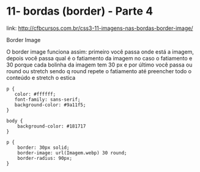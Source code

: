 # 11- bordas (border) - Parte 4

link: http://cfbcursos.com.br/css3-11-imagens-nas-bordas-border-image/

Border Image

O border image funciona assim: primeiro você passa onde está a imagem,
depois você passa qual é o fatiamento da imagem no caso o fatiamento e 30 porque cada bolinha da imagem tem 30 px
e por último você passa ou round ou stretch sendo q round repete o fatiamento até preencher todo o conteúdo e 
stretch o estica

````
p {
   color: #ffffff;
   font-family: sans-serif;
   background-color: #9a11f5;
}

body {
    background-color: #181717
}

p {
    border: 30px solid;
    border-image: url(Imagem.webp) 30 round;
    border-radius: 90px;
}
````